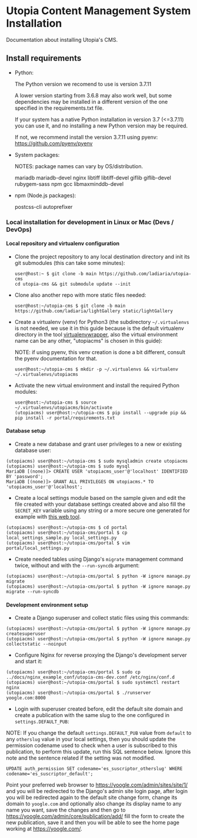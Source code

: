 # Utopia Content Management System Installation

Documentation about installing Utopia's CMS.

## Install requirements

- Python:

  The Python version we recomend to use is version 3.7.11

  A lower version starting from 3.6.8 may also work well, but some dependencies may be installed in a different version of the one
  specified in the requirements.txt file.

  If your system has a native Python installation in version 3.7 (<=3.7.11) you can use it, and no installing a new Python
  version may be required.

  If not, we recommend install the version 3.7.11 using pyenv: https://github.com/pyenv/pyenv

- System packages:

  NOTES: package names can vary by OS/distribution.

  mariadb mariadb-devel nginx libtiff libtiff-devel giflib giflib-devel rubygem-sass npm gcc libmaxminddb-devel

- npm (Node.js packages):

  postcss-cli autoprefixer

### Local installation for development in Linux or Mac (Devs / DevOps)

#### Local repository and virtualenv configuration

- Clone the project repository to any local destination directory and init its git submodules (this can take some minutes):

  ```
  user@host:~ $ git clone -b main https://github.com/ladiaria/utopia-cms
  cd utopia-cms && git submodule update --init
  ```

- Clone also another repo with more static files needed:

  `user@host:~/utopia-cms $ git clone -b main https://github.com/ladiaria/lightGallery static/lightGallery`

- Create a virtualenv (venv) for Python3 (the subdirectory `~/.virtualenvs` is not needed, we use it in this guide because is the default virtualenv directory in the tool [virtualenvwrapper](https://virtualenvwrapper.readthedocs.io/), also the virtual environment name can be any other, "utopiacms" is chosen in this guide):

  NOTE: if using pyenv, this venv creation is done a bit different, consult the pyenv documentation for that.

  `user@host:~/utopia-cms $ mkdir -p ~/.virtualenvs && virtualenv ~/.virtualenvs/utopiacms`

- Activate the new virtual environment and install the required Python modules:

  ```
  user@host:~/utopia-cms $ source ~/.virtualenvs/utopiacms/bin/activate
  (utopiacms) user@host:~/utopia-cms $ pip install --upgrade pip && pip install -r portal/requirements.txt
  ```

#### Database setup

- Create a new database and grant user privileges to a new or existing database user:

```
(utopiacms) user@host:~/utopia-cms $ sudo mysqladmin create utopiacms
(utopiacms) user@host:~/utopia-cms $ sudo mysql
MariaDB [(none)]> CREATE USER 'utopiacms_user'@'localhost' IDENTIFIED BY 'password';
MariaDB [(none)]> GRANT ALL PRIVILEGES ON utopiacms.* TO 'utopiacms_user'@'localhost';
```

- Create a local settings module based on the sample given and edit the file created with your database settings created above and also fill the `SECRET_KEY` variable using any string or a more secure one generated for example with [this web tool](https://djecrety.ir/).

```
(utopiacms) user@host:~/utopia-cms $ cd portal
(utopiacms) user@host:~/utopia-cms/portal $ cp local_settings_sample.py local_settings.py
(utopiacms) user@host:~/utopia-cms/portal $ vim portal/local_settings.py
```

- Create needed tables using Django's `migrate` management command twice, without and with the `--run-syncdb` argument:

```
(utopiacms) user@host:~/utopia-cms/portal $ python -W ignore manage.py migrate
(utopiacms) user@host:~/utopia-cms/portal $ python -W ignore manage.py migrate --run-syncdb
```

#### Development environment setup

- Create a Django superuser and collect static files using this commands:

```
(utopiacms) user@host:~/utopia-cms/portal $ python -W ignore manage.py createsuperuser
(utopiacms) user@host:~/utopia-cms/portal $ python -W ignore manage.py collectstatic --noinput
```

- Configure Nginx for reverse proxying the Django's development server and start it:

```
(utopiacms) user@host:~/utopia-cms/portal $ sudo cp ../docs/nginx_example_conf/utopia-cms-dev.conf /etc/nginx/conf.d
(utopiacms) user@host:~/utopia-cms/portal $ sudo systemctl restart nginx
(utopiacms) user@host:~/utopia-cms/portal $ ./runserver yoogle.com:8000
```

- Login with superuser created before, edit the default site domain and create a publication with the same slug to the one configured in `settings.DEFAULT_PUB`:

NOTE: If you change the default `settings.DEFAULT_PUB` value from `default` to any `otherslug` value in your local settings, then you should update the permission codename used to check when a user is subscribed to this publication, to perform this update, run this SQL sentence below. Ignore this note and the sentence related if the setting was not modified.

`UPDATE auth_permission SET codename='es_suscriptor_otherslug' WHERE codename='es_suscriptor_default';`

Point your preferred web browser to https://yoogle.com/admin/sites/site/1/ and you will be redirected to the Django's admin site login page, after login you will be redirected again to the default site change form, change its domain to `yoogle.com` and optionally also change its display name to any name you want, save the changes and then go to https://yoogle.com/admin/core/publication/add/ fill the form to create the new publication, save it and then you will be able to see the home page working at https://yoogle.com/.
